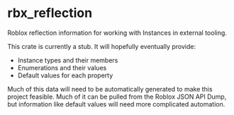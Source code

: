 # rbx_reflection
Roblox reflection information for working with Instances in external tooling.

This crate is currently a stub. It will hopefully eventually provide:

* Instance types and their members
* Enumerations and their values
* Default values for each property

Much of this data will need to be automatically generated to make this project feasible. Much of it can be pulled from the Roblox JSON API Dump, but information like default values will need more complicated automation.